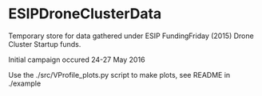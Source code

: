 # ESIPDroneClusterData
Temporary store for data gathered under ESIP FundingFriday (2015) Drone Cluster Startup funds.  

Initial campaign occured 24-27 May 2016

Use the ./src/VProfile_plots.py script to make plots, see README in ./example
